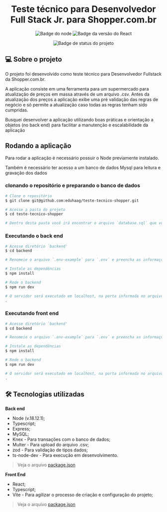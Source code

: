 <div align="center">
  
  # Teste técnico para Desenvolvedor Full Stack Jr. para Shopper.com.br
  
</div>
<div align="center">

![Badge do node](https://img.shields.io/badge/Node-18.12.1-red?logo=nodedotjs&color=%23339933)
![Badge da versão do React](https://img.shields.io/badge/React-v18.2.0-blue?logo=react&color=2ccce4)

![Badge de status do projeto](https://img.shields.io/badge/PROJETO%20CONCLU%C3%8DDO-darkGreen)

  
</div>

## 💻 Sobre o projeto
O projeto foi desenvolvido como teste técnico para Desenvolvedor Fullstack da Shopper.com.br.

A aplicação consiste em uma ferramenta para um supermercado para atualização de preços em massa através de um arquivo .csv.
Antes da atualização dos preços a aplicação exibe uma pré validação das regras de negócio e só permite a atualização caso todas as regras tenham sido cumpridas.

Busquei desenvolver a aplicação utilizando boas práticas e orientação a objetos (no back end) para facilitar a manutenção e escalabilidade da aplicação

## Rodando a aplicação
Para rodar a aplicação é necessário possuir o Node previamente instalado.

Também é necessário ter acesso a um banco de dados Mysql para leitura e gravação dos dados

### clonando o repositório e preparando o banco de dados
```bash
# Clone o repositório
$ git clone git@github.com:eduhaag/teste-tecnico-shopper.git

# Acesse a pasta do projeto
$ cd teste-tecnico-shopper

# Dentro desta pasta você irá encontrar o arquivo `database.sql` que você deverá executar em seu servidor MySQL para preparar o banco de dados.
```

### Executando o back end
```bash
# Acesse diretório `backend'
$ cd backend

# Renomeie o arquivo `.env-example` para `.env` e preencha as informações de acesso ao banco de dados.

# Instale as dependências
$ npm install

# Rode o backend
$ npm run dev

# O servidor será executado em localhost, na porta informada no arquivo .env ou porta 3001.
.
```

### Executando front end
```bash
# Acesse diretório `backend'
$ cd backend

# Renomeie o arquivo `.env-example` para `.env` e preencha as informações de acesso ao banco de dados.

# Instale as dependências
$ npm install

# Rode o backend
$ npm run dev

# O servidor será executado em localhost, na porta informada no arquivo .env ou porta 3001.
.
```

## 🛠️ Tecnologias utilizadas
**Back end**
- Node (v.18.12.1);
- Typescript;
- Express;
- MySQL;
- Knex - Para transações com o banco de dados;
- Multer - Para upload do arquivo .csv;
- zod - Para validação de tipos dados;
- ts-node-dev - Para execução em desenvolvimento.
> Veja o arquivo [package.json](/backend/package.json)


**Front End**
- React;
- Typescript;
- Vite - Para agilizar o processo de criação e configuração do projeto;
> Veja o arquivo [package.json](/frontend/package.json)


